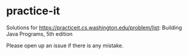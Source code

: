# practice-it
Solutions for https://practiceit.cs.washington.edu/problem/list: Building Java Programs, 5th edition

Please open up an issue if there is any mistake.
